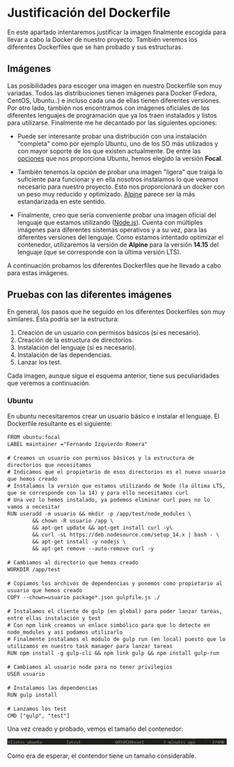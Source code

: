 # Justificación del Dockerfile
En este apartado intentaremos justificar la imagen finalmente escogida para llevar a cabo la Docker de nuestro proyecto. También veremos los diferentes Dockerfiles que se han probado y sus estructuras.

## Imágenes
Las posibilidades para escoger una imagen en nuestro Dockerfile son muy variadas. Todos las distribuciones tienen imágenes para Docker (Fedora, CentOS, Ubuntu..) e incluso cada una de ellas tienen diferentes versiones. Por otro lado, también nos encontramos con imágenes oficiales de los diferentes lenguajes de programación que ya los traen instalados y listos para utilizarse. Finalmente me he decantado por las siguientes opciones:

-  Puede ser interesante probar una distribución con una instalación "completa" como por ejemplo Ubuntu, uno de los SO más utilizados y con mayor soporte de los que existen actualmente. De entre las [opciones](https://hub.docker.com/_/ubuntu) que nos proporciona Ubuntu, hemos elegido la versión **Focal**.

- También tenemos la opción de probar una imagen "ligera" que traiga lo suficiente para funcionar y en ella nosotros instalamos lo que veamos necesario para nuestro proyecto. Esto nos proporcionará un docker con un peso muy reducido y optimizado. [Alpine](https://hub.docker.com/_/alpine) parece ser la más estandarizada en este sentido.

- Finalmente, creo que sería conveniente probar una imagen oficial del lenguaje que estamos utilizando ([Node.js](https://hub.docker.com/_/node)). Cuenta con múltiples imágenes para diferentes sistemas operativos y a su vez, para las diferentes versiones del lenguaje. Como estamos intentado optimizar el contenedor, utilizaremos la versión de **Alpine** para la versión **14.15** del lenguaje (que se corresponde con la última versión LTS).

A continuación probamos los diferentes Dockerfiles que he llevado a cabo para estas imágenes.

## Pruebas con las diferentes imágenes
En general, los pasos que he seguido en los diferentes Dockerfiles son muy similares. Esta podría ser la estructura:

1. Creación de un usuario con permisos básicos (si es necesario).
2. Creación de la estructura de directorios.
3. Instalación del lenguaje (si es necesario).
4. Instalación de las dependencias.
5. Lanzar los test.

Cada imagen, aunque sigue el esquema anterior, tiene sus peculiaridades que veremos a continuación.

### Ubuntu
En ubuntu necesitaremos crear un usuario básico e instalar el lenguaje. El Dockerfile resultante es el siguiente:

```
FROM ubuntu:focal
LABEL maintainer ="Fernando Izquierdo Romera"

# Creamos un usuario con permisos básicos y la estructura de directorios que necesitamos
# Indicamos que el propietario de esos directorios es el nuevo usuario que hemos creado
# Instalamos la versión que estamos utilizando de Node (la última LTS, que se corresponde con la 14) y para ello necesitamos curl
# Una vez lo hemos instalado, ya podemos eliminar curl pues no lo vamos a necesitar
RUN useradd -m usuario && mkdir -p /app/test/node_modules \
        && chown -R usuario /app \
        && apt-get update && apt-get install curl -y\
        && curl -sL https://deb.nodesource.com/setup_14.x | bash - \
        && apt-get install -y nodejs \
        && apt-get remove --auto-remove curl -y

# Cambiamos al directorio que hemos creado
WORKDIR /app/test

# Copiamos los archivos de dependencias y ponemos como propietario al usuario que hemos creado
COPY --chown=usuario package*.json gulpfile.js ./

# Instalamos el cliente de gulp (en global) para poder lanzar tareas, entre ellas instalación y test
# Con npm link creamos un enlace simbólico para que lo detecte en node_modules y así podamos utilizarlo
# Finalmente instalamos el módulo de gulp run (en local) puesto que lo utilizamos en nuestro task manager para lanzar tareas
RUN npm install -g gulp-cli && npm link gulp && npm install gulp-run

# Cambiamos al usuario node para no tener privilegios
USER usuario

# Instalamos las dependencias
RUN gulp install

# Lanzamos los test
CMD ["gulp", "test"]
```

Una vez creado y probado, vemos el tamaño del contenedor:

![Size ubuntu](./docker_img/ubuntu.png)

Como era de esperar, el contendor tiene un tamaño considerable.
